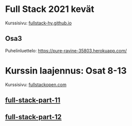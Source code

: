 # Full Stack 2021 kevät

Kurssisivu: [fullstack-hy.github.io](https://fullstack-hy.github.io/)

## Osa3

Puhelinluettelo: https://pure-ravine-35803.herokuapp.com/

# Kurssin laajennus: Osat 8-13

Kurssisivu: [fullstackopen.com](https://fullstackopen.com/)

## [full-stack-part-11](https://github.com/Jeemlei/full-stack-part-11)

## [full-stack-part-12](https://github.com/Jeemlei/full-stack-part-12)
